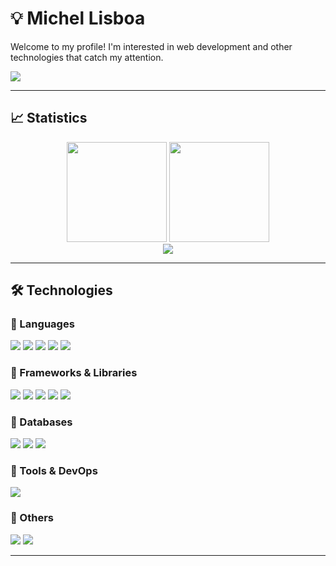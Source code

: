 # 💡 Michel Lisboa

Welcome to my profile! I'm interested in web development and other technologies that catch my attention.
<div>
<a href="https://www.linkedin.com/in/michellisboa2022/" target="_blank">
  <img src="https://img.shields.io/badge/LinkedIn-0077B5?style=for-the-badge&logo=linkedin&logoColor=white" target="_blank">
</a>
</div>

---

## 📈 Statistics

<div align="center">
  <img height="160em" src="https://readme-stats-anuraghazra-git-main-michels-projects-ac73c010.vercel.app/api?username=michelmlg&show_icons=true&theme=vue-dark"/>
  <img height="160em" src="https://readme-stats-anuraghazra-git-main-michels-projects-ac73c010.vercel.app/api/top-langs/?username=michelmlg&layout=donut&theme=vue-dark&exclude_repo=readme-stats-anuraghazra,michelmlg.github.io,quest-scape-mobile-adventures,kindly-landing-for-good"/>
</div>
<div align="center">
  <img src="https://komarev.com/ghpvc/?username=michelmlg&color=273849&style=flat" target="_blank">
</div>

---
## 🛠 Technologies

### 🔹 Languages
<div>
  <img src="https://img.shields.io/badge/PHP-777BB4?style=for-the-badge&logo=php&logoColor=white">
  <img src="https://img.shields.io/badge/JavaScript-323330?style=for-the-badge&logo=javascript&logoColor=F7DF1E">
  <img src="https://img.shields.io/badge/JavaScript-323330?style=for-the-badge&logo=typescript">
  <img src="https://img.shields.io/badge/C%23-239120?style=for-the-badge&logo=csharp&logoColor=white">
  <img src="https://img.shields.io/badge/java-%23ED8B00.svg?style=for-the-badge&logo=openjdk&logoColor=white">
</div>

### 🔹 Frameworks & Libraries
<div>
  <img src="https://img.shields.io/badge/Vue%20js-35495E?style=for-the-badge&logo=vuedotjs&logoColor=4FC08D">
  <img src="https://img.shields.io/badge/laravel-%23FF2D20.svg?style=for-the-badge&logo=laravel&logoColor=white">
  <img src="https://img.shields.io/badge/Bootstrap-563D7C?style=for-the-badge&logo=bootstrap&logoColor=white">
  <img src="https://img.shields.io/badge/Chart%20js-FF6384?style=for-the-badge&logo=chartdotjs&logoColor=white">
  <img src="https://img.shields.io/badge/Font_Awesome-339AF0?style=for-the-badge&logo=fontawesome&logoColor=white">
 
</div>

### 🔹 Databases
<div>
  <img src="https://img.shields.io/badge/PostgreSQL-316192?style=for-the-badge&logo=postgresql&logoColor=white">
  <img src="https://img.shields.io/badge/Microsoft%20SQL%20Server-CC2927?style=for-the-badge&logo=microsoft%20sql%20server&logoColor=white">
  <img src="https://img.shields.io/badge/MySQL-005C84?style=for-the-badge&logo=mysql&logoColor=white">
</div>

### 🔹 Tools & DevOps
<div>
  <img src="https://img.shields.io/badge/Docker-2CA5E0?style=for-the-badge&logo=docker&logoColor=white">
</div>

### 🔹 Others
<div>
   <img src="https://img.shields.io/badge/WordPress-21759B?style=for-the-badge&logo=wordpress&logoColor=white">
   <img src="https://img.shields.io/badge/Elementor-92003B?style=for-the-badge&logo=elementor&logoColor=white">
</div>

---



